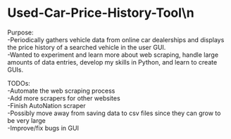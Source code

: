 # Used-Car-Price-History-Tool\n
Purpose:  
-Periodically gathers vehicle data from online car dealerships and displays the price history of a searched vehicle in the user GUI.  
-Wanted to experiment and learn more about web scraping, handle large amounts of data entries, develop my skills in Python, and learn to create GUIs.  
  
TODOs:  
-Automate the web scraping process  
-Add more scrapers for other websites  
-Finish AutoNation scraper  
-Possibly move away from saving data to csv files since they can grow to be very large  
-Improve/fix bugs in GUI  
